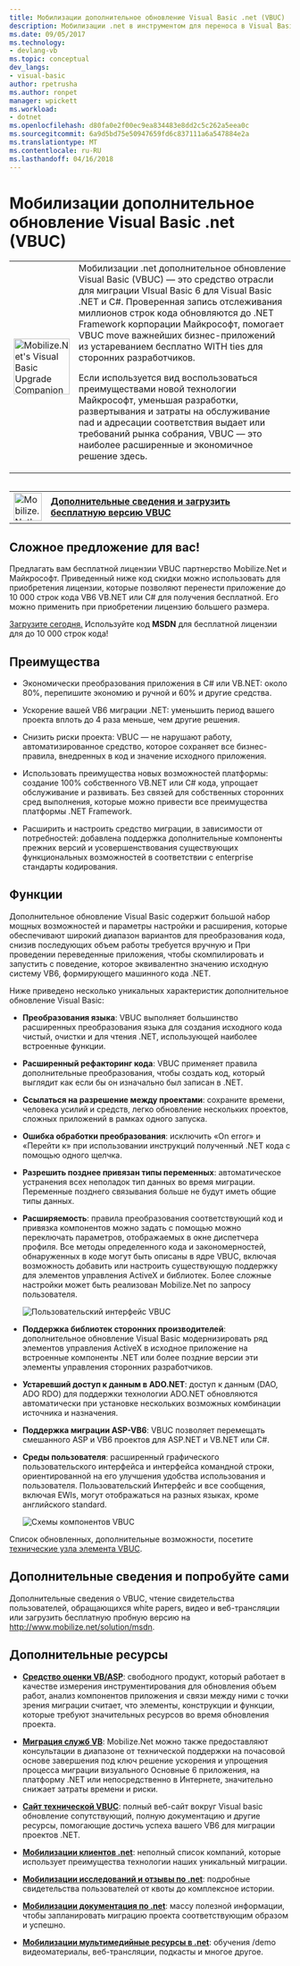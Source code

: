 ```yaml
---
title: Мобилизации дополнительное обновление Visual Basic .net (VBUC) | Документы Microsoft
description: Мобилизации .net в инструментом для переноса в Visual Basic 6, C# и Visual Basic .NET
ms.date: 09/05/2017
ms.technology:
- devlang-vb
ms.topic: conceptual
dev_langs:
- visual-basic
author: rpetrusha
ms.author: ronpet
manager: wpickett
ms.workload:
- dotnet
ms.openlocfilehash: d80fa0e2f00ec9ea834483e8dd2c5c262a5eea0c
ms.sourcegitcommit: 6a9d5bd75e50947659fd6c837111a6a547884e2a
ms.translationtype: MT
ms.contentlocale: ru-RU
ms.lasthandoff: 04/16/2018
---
```

# <a name="mobilizenets-visual-basic-upgrade-companion-vbuc"></a>Мобилизации дополнительное обновление Visual Basic .net (VBUC)

<table>
   <tr>
      <td><img src="media/vbuc.png" alt="Mobilize.Net's Visual Basic Upgrade Companion (VBUC)" width="100" /> </td> 
      <td>Мобилизации .net дополнительное обновление Visual Basic (VBUC) — это средство отрасли для миграции VIsual Basic 6 для Visual Basic .NET и C#. Проверенная запись отслеживания миллионов строк кода обновляются до .NET Framework корпорации Майкрософт, помогает VBUC move важнейших бизнес-приложений из устареванием бесплатно WITH ties для сторонних разработчиков. </p>
Если используется вид воспользоваться преимуществами новой технологии Майкрософт, уменьшая разработки, развертывания и затраты на обслуживание nad и адресации соответствия выдает или требований рынка собрания, VBUC — это наиболее расширенные и экономичное решение здесь.</p> </td>  
   </tr>
<table>

<table>
   <tr>
      <td><a href="http://www.mobilize.net/solution/msdn"><img src="media/download.png" alt="Mobilize.Net's Visual Basic Upgrade Companion (VBUC)" width="50" /></a></td>
      <td><a href="http://www.mobilize.net/solution/msdn"><strong>Дополнительные сведения и загрузить бесплатную версию VBUC</string></a></td>
   </tr>
</table>  

## <a name="exciting-offer-for-you"></a>Сложное предложение для вас!

Предлагать вам бесплатной лицензии VBUC партнерство Mobilize.Net и Майкрософт. Приведенный ниже код скидки можно использовать для приобретения лицензии, которые позволяют перенести приложение до 10 000 строк кода VB6 VB.NET или C# для получения бесплатной. Его можно применить при приобретении лицензию большего размера.

[Загрузите сегодня.](http://www.mobilize.net/solution/msdn) Используйте код **MSDN** для бесплатной лицензии для до 10 000 строк кода!

## <a name="benefits"></a>Преимущества

- Экономически преобразования приложения в C# или VB.NET: около 80%, перепишите экономию и ручной и 60% и другие средства.

- Ускорение вашей VB6 миграции .NET: уменьшить период вашего проекта вплоть до 4 раза меньше, чем другие решения.

- Снизить риски проекта: VBUC — не нарушают работу, автоматизированное средство, которое сохраняет все бизнес-правила, внедренных в код и значение исходного приложения.

- Использовать преимущества новых возможностей платформы: создание 100% собственного VB.NET или C# кода, упрощает обслуживание и развивать. Без связей для собственных сторонних сред выполнения, которые можно привести все преимущества платформы .NET Framework.

- Расширить и настроить средство миграции, в зависимости от потребностей: добавлена поддержка дополнительные компоненты прежних версий и усовершенствования существующих функциональных возможностей в соответствии с enterprise стандарты кодирования.

## <a name="features"></a>Функции

Дополнительное обновление Visual Basic содержит большой набор мощных возможностей и параметры настройки и расширения, которые обеспечивают широкий диапазон вариантов для преобразования кода, снизив последующих объем работы требуется вручную и При проведении переведенные приложения, чтобы скомпилировать и запустить с поведение, которое эквивалентно значению исходную систему VB6, формирующего машинного кода .NET.

Ниже приведено несколько уникальных характеристик дополнительное обновление Visual Basic:

- **Преобразования языка**: VBUC выполняет большинство расширенных преобразования языка для создания исходного кода чистый, очистки и для чтения .NET, использующей наиболее встроенные функции.

- **Расширенный рефакторинг кода**: VBUC применяет правила дополнительные преобразования, чтобы создать код, который выглядит как если бы он изначально был записан в .NET.

- **Ссылаться на разрешение между проектами**: сохраните времени, человека усилий и средств, легко обновление нескольких проектов, сложных приложений в рамках одного запуска.

- **Ошибка обработки преобразования**: исключить «On error» и «Перейти к» при использовании инструкций полученный .NET кода с помощью одного щелчка.

- **Разрешить позднее привязан типы переменных**: автоматическое устранения всех неполадок тип данных во время миграции. Переменные позднего связывания больше не будут иметь общие типы данных.
 
- **Расширяемость**: правила преобразования соответствующий код и привязка компонентов можно задать с помощью можно переключать параметров, отображаемых в окне диспетчера профиля. Все методы определенного кода и закономерностей, обнаруженных в коде могут быть описаны в ядре VBUC, включая возможность добавить или настроить существующую поддержку для элементов управления ActiveX и библиотек. Более сложные настройки может быть реализован Mobilize.Net по запросу пользователя.
 
  ![Пользовательский интерфейс VBUC](./media/vbuc-screenshot.png) 

- **Поддержка библиотек сторонних производителей**: дополнительное обновление Visual Basic модернизировать ряд элементов управления ActiveX в исходное приложение на встроенные компоненты .NET или более поздние версии эти элементы управления сторонних разработчиков.

- **Устаревший доступ к данным в ADO.NET**: доступ к данным (DAO, ADO RDO) для поддержки технологии ADO.NET обновляются автоматически при установке нескольких возможных комбинации источника и назначения.

- **Поддержка миграции ASP-VB6**: VBUC позволяет перемещать смешанного ASP и VB6 проектов для ASP.NET и VB.NET или C#.

- **Среды пользователя**: расширенный графического пользовательского интерфейса и интерфейса командной строки, ориентированной на его улучшения удобства использования и пользователя. Пользовательский Интерфейс и все сообщения, включая EWIs, могут отображаться на разных языках, кроме английского standard.
 
  ![Схемы компонентов VBUC](./media/vbuc-component-maps.png)

Список обновленных, дополнительные возможности, посетите [технические узла элемента VBUC](http://www.vbtonet.com/?msdn).

## <a name="learn-more-and-try-it-for-yourself"></a>Дополнительные сведения и попробуйте сами
Дополнительные сведения о VBUC, чтение свидетельства пользователей, обращающихся white papers, видео и веб-трансляции или загрузить бесплатную пробную версию на http://www.mobilize.net/solution/msdn.

## <a name="additional-resources"></a>Дополнительные ресурсы

- [**Средство оценки VB/ASP**](https://www.mobilize.net/modernization-assessment-tool): свободного продукт, который работает в качестве измерения инструментирования для обновления объем работ, анализ компонентов приложения и связи между ними с точки зрения миграции считает, что элементы, конструкции и функции, которые требуют значительных ресурсов во время обновления проекта.

- [**Миграция служб VB**](https://www.mobilize.net/solution/legacy-solutions/vbmap---migrate-from-vb6-to-net): Mobilize.Net можно также предоставляют консультации в диапазоне от технической поддержки на почасовой основе завершения под ключ решение ускорения и упрощения процесса миграции визуального Основные 6 приложения, на платформу .NET или непосредственно в Интернете, значительно снижает затраты времени и риски.
 
- [**Сайт технической VBUC**](http://www.vbtonet.com/?msdn): полный веб-сайт вокруг Visual basic обновление сопутствующий, полную документацию и другие ресурсы, помогающие достичь успеха вашего VB6 для миграции проектов .NET.

- [**Мобилизации клиентов .net**](http://www.mobilize.net/resources/customer-list): неполный список компаний, которые использует преимущества технологии наших уникальный миграции.

- [**Мобилизации исследований и отзывы по .net**](http://www.mobilize.net/case-studies/case-studies): подробные свидетельства пользователей от квоты до комплексное истории.
 
- [**Мобилизации документация по .net**](http://www.mobilize.net/whitepapers): массу полезной информации, чтобы запланировать миграцию проекта соответствующим образом и успешно.
 
- [**Мобилизации мультимедийные ресурсы в .net**](http://www.mobilize.net/tech-resources): обучения /demo видеоматериалы, веб-трансляции, подкасты и многое другое.

 